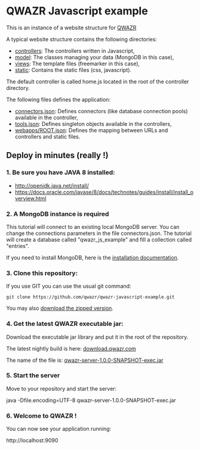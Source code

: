 QWAZR Javascript example
========================

This is an instance of a website structure for [QWAZR](https://www.qwazr.com)

A typical website structure contains the following directories:
- [controllers](src/js/controller): The controllers written in Javascript,
- [model](src/js/model): The classes managing your data (MongoDB in this case),
- [views](src/views): The template files (freemarker in this case),
- [static](src/static): Contains the static files (css, javascript).

The default controller is called home.js located in the root of the controller directory.

The following files defines the application:
- [connectors.json](connectors.json): Defines connectors (like database connection pools) available in the controller,
- [tools.json](tools.json): Defines singleton objects available in the controllers,
- [webapps/ROOT.json](webapps/ROOT.json): Defines the mapping between URLs and controllers and static files.

Deploy in minutes (really !)
----------------------------

### 1. Be sure you have JAVA 8 installed:

- http://openjdk.java.net/install/
- https://docs.oracle.com/javase/8/docs/technotes/guides/install/install_overview.html

### 2. A MongoDB instance is required

This tutorial will connect to an existing local MongoDB server.
You can change the connections parameters in the file connectors.json.
The tutorial will create a database called "qwazr_js_example" and fill a collection called "entries".

If you need to install MongoDB, here is the [installation documentation](https://docs.mongodb.org/v3.0/installation/).

### 3. Clone this repository:

If you use GIT you can use the usual git command:

```shell
git clone https://github.com/qwazr/qwazr-javascript-example.git
```

You may also [download the zipped version](https://github.com/qwazr/qwazr-javascript-example/archive/master.zip).

### 4. Get the latest QWAZR executable jar:

Download the executable jar library and put it in the root of the repository.

The latest nightly build is here: [download.qwazr.com](http://download.qwazr.com/latest)

The name of the file is: [qwazr-server-1.0.0-SNAPSHOT-exec.jar](http://download.qwazr.com/latest/qwazr-server-1.0.0-SNAPSHOT-exec.jar)

### 5. Start the server

Move to your repository and start the server:

java -Dfile.encoding=UTF-8 qwazr-server-1.0.0-SNAPSHOT-exec.jar

### 6. Welcome to QWAZR !

You can now see your application running:

http://localhost:9090
